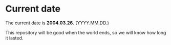 # Current date

The current date is **2004.03.26.** (YYYY.MM.DD.)

This repository will be good when the world ends, so we will know how long it lasted.